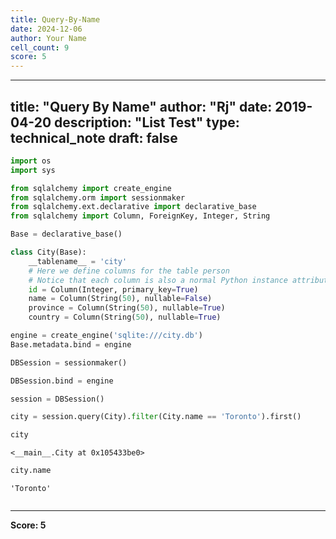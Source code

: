 ```yaml
---
title: Query-By-Name
date: 2024-12-06
author: Your Name
cell_count: 9
score: 5
---
```


---
title: "Query By Name"
author: "Rj"
date: 2019-04-20
description: "List Test"
type: technical_note
draft: false
---

```python
import os
import sys

from sqlalchemy import create_engine
from sqlalchemy.orm import sessionmaker
from sqlalchemy.ext.declarative import declarative_base
from sqlalchemy import Column, ForeignKey, Integer, String
```


```python
Base = declarative_base()
```


```python
class City(Base):
    __tablename__ = 'city'
    # Here we define columns for the table person
    # Notice that each column is also a normal Python instance attribute.
    id = Column(Integer, primary_key=True)
    name = Column(String(50), nullable=False)
    province = Column(String(50), nullable=True)
    country = Column(String(50), nullable=True)
```


```python
engine = create_engine('sqlite:///city.db')
Base.metadata.bind = engine

DBSession = sessionmaker()

DBSession.bind = engine

session = DBSession()
```


```python
city = session.query(City).filter(City.name == 'Toronto').first()
```


```python
city
```




    <__main__.City at 0x105433be0>




```python
city.name
```




    'Toronto'




```python

```


---
**Score: 5**